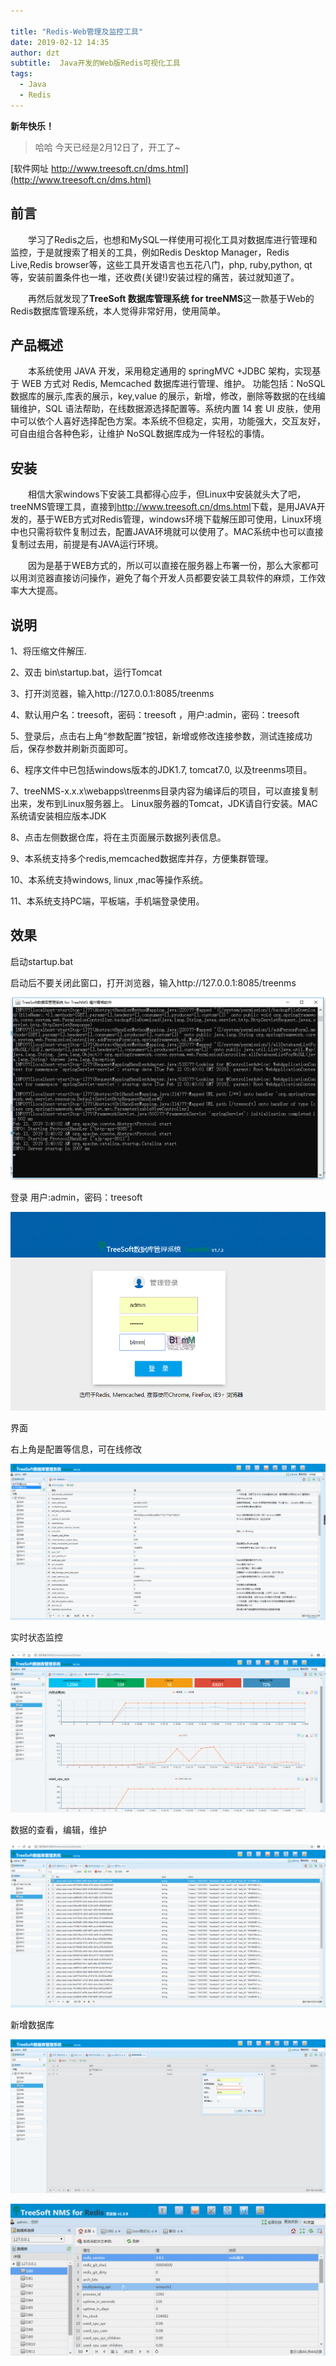 ```yaml
---

title: "Redis-Web管理及监控工具"
date: 2019-02-12 14:35
author: dzt
subtitle:  Java开发的Web版Redis可视化工具
tags:
  - Java
  - Redis
---
```



**新年快乐！**
> 哈哈 今天已经是2月12日了，开工了~



[软件网址 http://www.treesoft.cn/dms.html](http://www.treesoft.cn/dms.html)




## 前言

　　学习了Redis之后，也想和MySQL一样使用可视化工具对数据库进行管理和监控，于是就搜索了相关的工具，例如Redis Desktop Manager，Redis Live,Redis browser等，这些工具开发语言也五花八门，php, ruby,python, qt等，安装前置条件也一堆，还收费(关键!)安装过程的痛苦，装过就知道了。

　　再然后就发现了**TreeSoft 数据库管理系统 for treeNMS**这一款基于Web的Redis数据库管理系统，本人觉得非常好用，使用简单。



## 产品概述

　　本系统使用 JAVA 开发，采用稳定通用的 springMVC +JDBC 架构，实现基于 WEB 方式对 Redis, Memcached 数据库进行管理、维护。 功能包括：NoSQL 数据库的展示,库表的展示，key,value 的展示，新增，修改，删除等数据的在线编辑维护，SQL 语法帮助，在线数据源选择配置等。系统内置 14 套 UI 皮肤，使用中可以依个人喜好选择配色方案。本系统不但稳定，实用，功能强大，交互友好，可自由组合各种色彩，让维护 NoSQL数据库成为一件轻松的事情。



## 安装

　　相信大家windows下安装工具都得心应手，但Linux中安装就头大了吧，treeNMS管理工具，直接到<http://www.treesoft.cn/dms.html>下载，是用JAVA开发的，基于WEB方式对Redis管理，windows环境下载解压即可使用，Linux环境中也只需将软件复制过去，配置JAVA环境就可以使用了。MAC系统中也可以直接复制过去用，前提是有JAVA运行环境。

　　因为是基于WEB方式的，所以可以直接在服务器上布署一份，那么大家都可以用浏览器直接访问操作，避免了每个开发人员都要安装工具软件的麻烦，工作效率大大提高。



## 说明

1、将压缩文件解压.

2、双击 bin\startup.bat，运行Tomcat

3、打开浏览器，输入http://127.0.0.1:8085/treenms

4、默认用户名：treesoft，密码：treesoft ，用户:admin，密码：treesoft

5、登录后，点击右上角“参数配置”按钮，新增或修改连接参数，测试连接成功后，保存参数并刷新页面即可。

6、程序文件中已包括windows版本的JDK1.7, tomcat7.0, 以及treenms项目。

7、treeNMS-x.x.x\webapps\treenms目录内容为编译后的项目，可以直接复制出来，发布到Linux服务器上。
   Linux服务器的Tomcat，JDK请自行安装。MAC系统请安装相应版本JDK

8、点击左侧数据仓库，将在主页面展示数据列表信息。

9、本系统支持多个redis,memcached数据库并存，方便集群管理。

10、本系统支持windows, linux ,mac等操作系统。

11、本系统支持PC端，平板端，手机端登录使用。



## 效果

启动startup.bat 

启动后不要关闭此窗口，打开浏览器，输入http://127.0.0.1:8085/treenms

![](https://raw.githubusercontent.com/yanshigou/yanshigou.github.io/master/img/t/TreeNMS1.png)

登录   用户:admin，密码：treesoft

![](https://raw.githubusercontent.com/yanshigou/yanshigou.github.io/master/img/t/TreeNMS2.png)

界面

右上角是配置等信息，可在线修改

![](https://raw.githubusercontent.com/yanshigou/yanshigou.github.io/master/img/t/TreeNMS3.png)

实时状态监控

![](https://raw.githubusercontent.com/yanshigou/yanshigou.github.io/master/img/t/TreeNMS4.png)

数据的查看，编辑，维护

![](https://raw.githubusercontent.com/yanshigou/yanshigou.github.io/master/img/t/TreeNMS5.png)

新增数据库

![](https://raw.githubusercontent.com/yanshigou/yanshigou.github.io/master/img/t/TreeNMS6.png)

![](https://raw.githubusercontent.com/yanshigou/yanshigou.github.io/master/img/t/TreeNMS.gif)